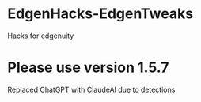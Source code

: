 # EdgenHacks-EdgenTweaks
Hacks for edgenuity

# Please use version 1.5.7

Replaced ChatGPT with ClaudeAI due to detections
